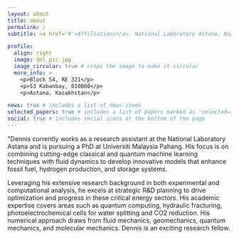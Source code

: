 ```yaml
---
layout: about
title: about
permalink: /
subtitle: <a href='#'>Affiliations</a>. National Laboratory Astana, Nazarbayev University. +77714140389. Be You, Be Curious.

profile:
  align: right
  image: del_pic.jpg
  image_circular: true # crops the image to make it circular
  more_info: >
    <p>Block S4, RE 321</p>
    <p>53 Kabanbay, 010000</p>
    <p>Astana, Kazakhstan</p>

news: true # includes a list of news items
selected_papers: true # includes a list of papers marked as "selected={true}"
social: true # includes social icons at the bottom of the page
---
```


"Dennis currently works as a research assistant at the National Laboratory Astana and is pursuing a PhD at Universiti Malaysia Pahang. His focus is on combining cutting-edge classical and quantum machine learning techniques with fluid dynamics to develop innovative models that enhance fossil fuel, hydrogen production, and storage systems. 

Leveraging his extensive research background in both experimental and computational analysis, he excels at strategic R&D planning to drive optimization and progress in these critical energy sectors. His academic expertise covers areas such as quantum computing, hydraulic fracturing, photoelectrochemical cells for water splitting and CO2 reduction. His numerical approach draws from fluid mechanics, geomechanics, quantum mechanics, and molecular mechanics. Dennis is an exciting research fellow.
